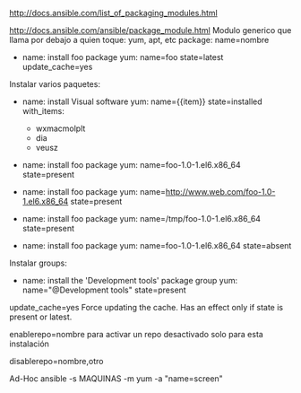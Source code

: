 http://docs.ansible.com/list_of_packaging_modules.html

http://docs.ansible.com/ansible/package_module.html
Modulo generico que llama por debajo a quien toque: yum, apt, etc
package: name=nombre


- name: install foo package
  yum: name=foo state=latest update_cache=yes

Instalar varios paquetes:
  - name: install Visual software
    yum: name={{item}} state=installed
    with_items:
     - wxmacmolplt
     - dia
     - veusz

- name: install foo package
  yum: name=foo-1.0-1.el6.x86_64 state=present

- name: install foo package
  yum: name=http://www.web.com/foo-1.0-1.el6.x86_64 state=present

- name: install foo package
  yum: name=/tmp/foo-1.0-1.el6.x86_64 state=present

- name: install foo package
  yum: name=foo-1.0-1.el6.x86_64 state=absent

Instalar groups:
- name: install the 'Development tools' package group
  yum: name="@Development tools" state=present

update_cache=yes
   Force updating the cache. Has an effect only if state is present or latest.

enablerepo=nombre
para activar un repo desactivado solo para esta instalación

disablerepo=nombre,otro


Ad-Hoc
ansible -s MAQUINAS -m yum -a "name=screen"

